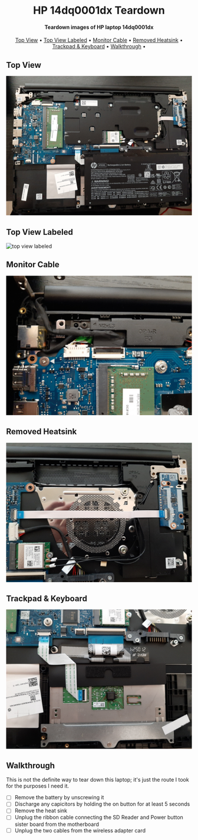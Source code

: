 
<h1 align="center">
<br>
  HP 14dq0001dx Teardown
  <br>
</h1>

<h4 align="center">Teardown images of HP laptop 14dq0001dx</h4>

<p align="center">
  <a href="#top-view">Top View</a> •
  <a href="#top-view-labeled">Top View Labeled</a> •
  <a href="#monitor-cable">Monitor Cable</a> •
  <a href="#removed-heatsink">Removed Heatsink</a> •
  <a href="#trackpad--keyboard">Trackpad & Keyboard</a> •
  <a href="#walkthrough">Walkthrough</a> •


</p>

## Top View

![top view](images/top-view.jpg)

## Top View Labeled

![top view labeled](images/top-view-labeled.png)

## Monitor Cable

![Monitor Cable](images/monitor-cable.jpg)

## Removed Heatsink

![Removed Heatsink](images/removed-heatsink.jpg)

## Trackpad & Keyboard

![Trackpad & Keyboard](images/trackpad-keyboard.jpg)

## Walkthrough

This is not the definite way to tear down this laptop; it's just the route I took for the purposes I need it.

- [ ] Remove the battery by unscrewing it
- [ ] Discharge any capicitors by holding the on button for at least 5 seconds
- [ ] Remove the heat sink
- [ ] Unplug the ribbon cable connecting the SD Reader and Power button sister board from the motherboard
- [ ] Unplug the two cables from the wireless adapter card
